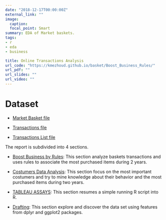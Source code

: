 ```yaml
---
date: "2018-12-17T00:00:00Z"
external_link: ""
image:
  caption: 
  focal_point: Smart
summary: EDA of Market baskets.
tags:
- r
- eda
- business

title: Online Transactions Analysis
url_code: "https://kmezhoud.github.io/basket/Boost_Business_Rules/"
url_pdf: ""
url_slides: ""
url_video: ""
---
```


# Dataset

- [Market Basket file](Boost_Business_Rules/market_baskest.csv)

- [Transactions file](Boost_Business_Rules/transaction.csv)

- [Transactions List file](Boost_Business_Rules/transactions_list.csv)

The report is subdivided into 4 sections.

- [Boost Business by Rules](https://kmezhoud.github.io/basket/Boost_Business_Rules/):  This section analyze baskets transactions and uses rules to associate the most purchased items during 2 years.

- [Costumers Data Analysis](https://kmezhoud.github.io/basket/Costumers_behavior/): This section focus on the most important costumers and try to mine knowledge about their behavior and the most purchased items during two years.

- [TABLEAU ASSAYS](https://kmezhoud.github.io/basket/TABLEAU/): This section resumes a simple running R script into R.


- [Drafting](https://kmezhoud.github.io/basket/Drafting/): This section explore and discover the data set using features from dplyr and ggplot2 packages.
